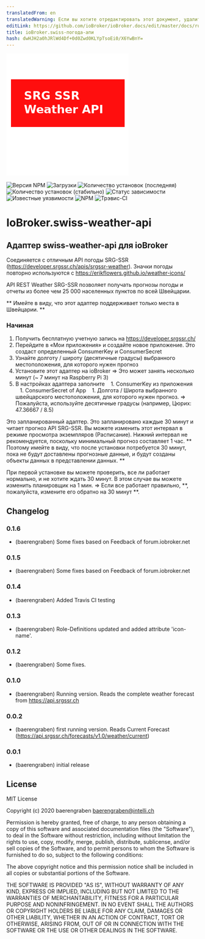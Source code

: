 ```yaml
---
translatedFrom: en
translatedWarning: Если вы хотите отредактировать этот документ, удалите поле «translationFrom», в противном случае этот документ будет снова автоматически переведен
editLink: https://github.com/ioBroker/ioBroker.docs/edit/master/docs/ru/adapterref/iobroker.swiss-weather-api/README.md
title: ioBroker.swiss-погода-апи
hash: dwHJH2a0hJRlWd4Df+0d0Zwd0KLYpTsoEi0/X6YwBnY=
---
```

![логотип](../../../en/adapterref/iobroker.swiss-weather-api/admin/swiss-weather-api.png)

![Версия NPM](http://img.shields.io/npm/v/iobroker.swiss-weather-api.svg)
![Загрузки](https://img.shields.io/npm/dm/iobroker.swiss-weather-api.svg)
![Количество установок (последняя)](http://iobroker.live/badges/swiss-weather-api-installed.svg)
![Количество установок (стабильно)](http://iobroker.live/badges/swiss-weather-api-stable.svg)
![Статус зависимости](https://img.shields.io/david/baerengraben/iobroker.swiss-weather-api.svg)
![Известные уязвимости](https://snyk.io/test/github/baerengraben/ioBroker.swiss-weather-api/badge.svg)
![NPM](https://nodei.co/npm/iobroker.swiss-weather-api.png?downloads=true)
![Трэвис-CI](http://img.shields.io/travis/baerengraben/ioBroker.swiss-weather-api/master.svg)

# IoBroker.swiss-weather-api
## Адаптер swiss-weather-api для ioBroker
Соединяется с отличным API погоды SRG-SSR (https://developer.srgssr.ch/apis/srgssr-weather).
Значки погоды повторно используются с https://erikflowers.github.io/weather-icons/

API REST Weather SRG-SSR позволяет получать прогнозы погоды и отчеты из более чем 25 000 населенных пунктов по всей Швейцарии.

** Имейте в виду, что этот адаптер поддерживает только места в Швейцарии. **

### Начиная
1. Получить бесплатную учетную запись на https://developer.srgssr.ch/
1. Перейдите в «Мои приложения» и создайте новое приложение. Это создаст определенный ConsumerKey и ConsumerSecret
1. Узнайте долготу / широту (десятичные градусы) выбранного местоположения, для которого нужен прогноз
1. Установите этот адаптер на ioBroker => Это может занять несколько минут (~ 7 минут на Raspberry Pi 3)
1. В настройках адаптера заполните
   1. ConsumerKey из приложения
   1. ConsumerSecret of App
   1. Долгота / Широта выбранного швейцарского местоположения, для которого нужен прогноз. => Пожалуйста, используйте десятичные градусы (например, Цюрих: 47.36667 / 8.5)

Это запланированный адаптер. Это запланировано каждые 30 минут и читает прогноз API SRG-SSR. Вы можете изменить этот интервал в режиме просмотра экземпляров (Расписание). Нижний интервал не рекомендуется, поскольку минимальный прогноз составляет 1 час.
** Поэтому имейте в виду, что после установки потребуется 30 минут, пока не будут доставлены прогнозные данные, и будут созданы объекты данных в представлении данных. **

При первой установке вы можете проверить, все ли работает нормально, и не хотите ждать 30 минут. В этом случае вы можете изменить планировщик на 1 мин. => Если все работает правильно, **, пожалуйста, измените его обратно на 30 минут **.

## Changelog

### 0.1.6
* (baerengraben) Some fixes based on Feedback of forum.iobroker.net

### 0.1.5
* (baerengraben) Some fixes based on Feedback of forum.iobroker.net

### 0.1.4
* (baerengraben) Added Travis CI testing

### 0.1.3
* (baerengraben) Role-Definitions updated and added attribute 'icon-name'.

### 0.1.2
* (baerengraben) Some fixes.

### 0.1.0
* (baerengraben) Running version. Reads the complete weather forecast from https://api.srgssr.ch

### 0.0.2
* (baerengraben) first running version. Reads Current Forecast (https://api.srgssr.ch/forecasts/v1.0/weather/current)

### 0.0.1
* (baerengraben) initial release

## License
MIT License

Copyright (c) 2020 baerengraben <baerengraben@intelli.ch>

Permission is hereby granted, free of charge, to any person obtaining a copy
of this software and associated documentation files (the "Software"), to deal
in the Software without restriction, including without limitation the rights
to use, copy, modify, merge, publish, distribute, sublicense, and/or sell
copies of the Software, and to permit persons to whom the Software is
furnished to do so, subject to the following conditions:

The above copyright notice and this permission notice shall be included in all
copies or substantial portions of the Software.

THE SOFTWARE IS PROVIDED "AS IS", WITHOUT WARRANTY OF ANY KIND, EXPRESS OR
IMPLIED, INCLUDING BUT NOT LIMITED TO THE WARRANTIES OF MERCHANTABILITY,
FITNESS FOR A PARTICULAR PURPOSE AND NONINFRINGEMENT. IN NO EVENT SHALL THE
AUTHORS OR COPYRIGHT HOLDERS BE LIABLE FOR ANY CLAIM, DAMAGES OR OTHER
LIABILITY, WHETHER IN AN ACTION OF CONTRACT, TORT OR OTHERWISE, ARISING FROM,
OUT OF OR IN CONNECTION WITH THE SOFTWARE OR THE USE OR OTHER DEALINGS IN THE
SOFTWARE.